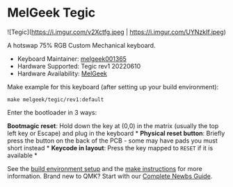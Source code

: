 # MelGeek Tegic

![Tegic](https://i.imgur.com/v2Xctfg.jpeg | https://i.imgur.com/UYNzkIf.jpeg)

A hotswap 75% RGB Custom Mechanical keyboard.

* Keyboard Maintainer: [melgeek001365](https://github.com/melgeek001365)
* Hardware Supported: Tegic rev1 20220610 
* Hardware Availability: [MelGeek](https://www.melgeek.com/)

Make example for this keyboard (after setting up your build environment):

    make melgeek/tegic/rev1:default
    
Enter the bootloader in 3 ways:  

**Bootmagic reset**: Hold down the key at (0,0) in the matrix (usually the top left key or Escape) and plug in the keyboard * 
**Physical reset button**: Briefly press the button on the back of the PCB - some may have pads you must short instead * 
**Keycode in layout**: Press the key mapped to `RESET` if it is available *

See the [build environment setup](https://docs.qmk.fm/#/getting_started_build_tools) and the [make instructions](https://docs.qmk.fm/#/getting_started_make_guide) for more information. Brand new to QMK? Start with our [Complete Newbs Guide](https://docs.qmk.fm/#/newbs).
